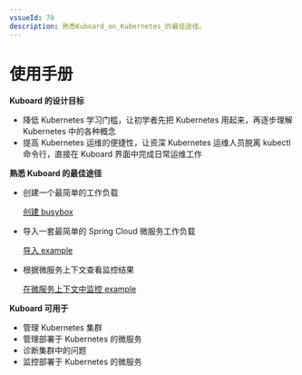 ```yaml
---
vssueId: 70
description: 熟悉Kuboard_on_Kubernetes_的最佳途径。
---
```


# 使用手册

**Kuboard 的设计目标**

* 降低 Kubernetes 学习门槛，让初学者先把 Kubernetes 用起来，再逐步理解 Kubernetes 中的各种概念
* 提高 Kubernetes 运维的便捷性，让资深 Kubernetes 运维人员脱离 kubectl 命令行，直接在 Kuboard 界面中完成日常运维工作

**熟悉 Kuboard 的最佳途径**

* 创建一个最简单的工作负载

  [创建 busybox](example/busybox.html)

* 导入一套最简单的 Spring Cloud 微服务工作负载

  [导入 example](example/import.html)

* 根据微服务上下文查看监控结果

  [在微服务上下文中监控 example](example/monitor.html) <Badge text="alpha" type="warn"/>

**Kuboard 可用于**

* 管理 Kubernetes 集群
* 管理部署于 Kubernetes 的微服务
* 诊断集群中的问题
* 监控部署于 Kubernetes 的微服务
